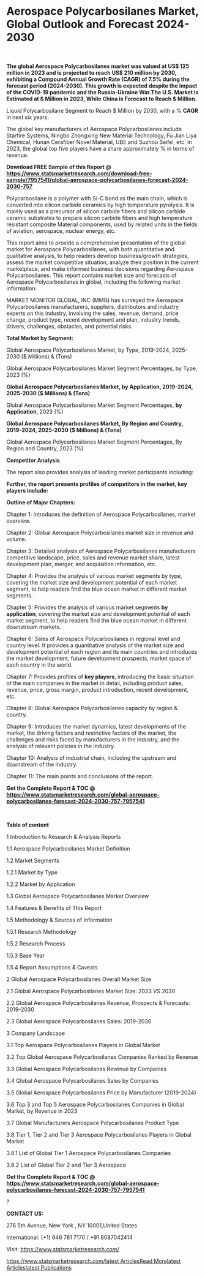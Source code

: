 <h1>Aerospace Polycarbosilanes Market, Global Outlook and Forecast 2024-2030</h1><br/><p><strong>The global Aerospace Polycarbosilanes market was valued at US$ 125 million in 2023 and is projected to reach US$ 210 million by 2030, exhibiting a Compound Annual Growth Rate (<strong>CAGR</strong>) of 7.5% during the forecast period (2024-2030). This growth is expected despite the impact of the COVID-19 pandemic and the Russia-Ukraine War.The U.S. Market is Estimated at $ Million in 2023, While China is Forecast to Reach $ Million.</strong></p>
 
 
 
 <p>Liquid Polycarbosilane Segment to Reach $ Million by 2030, with a % <strong>CAGR</strong> in next six years.</p>
 
 
 
 <p>The global key manufacturers of Aerospace Polycarbosilanes include Starfire Systems, Ningbo Zhongxing New Material Technology, Fu Jian Liya Chemical, Hunan Cerafiber Novel Material, UBE and Suzhou Saifei, etc. in 2023, the global top five players have a share approximately % in terms of revenue.</p>
 
 
 
 <p><strong>Download FREE Sample of this Report @ <a href="https://www.statsmarketresearch.com/download-free-sample/7957541/global-aerospace-polycarbosilanes-forecast-2024-2030-757">https://www.statsmarketresearch.com/download-free-sample/7957541/global-aerospace-polycarbosilanes-forecast-2024-2030-757</a></strong></p>
 
 
 
 <p>Polycarbosilane is a polymer with Si-C bond as the main chain, which is converted into silicon carbide ceramics by high temperature pyrolysis. It is mainly used as a precursor of silicon carbide fibers and silicon carbide ceramic substrates to prepare silicon carbide fibers and high temperature resistant composite Material components, used by related units in the fields of aviation, aerospace, nuclear energy, etc.</p>
 
 
 
 <p>This report aims to provide a comprehensive presentation of the global market for Aerospace Polycarbosilanes, with both quantitative and qualitative analysis, to help readers develop business/growth strategies, assess the market competitive situation, analyze their position in the current marketplace, and make informed business decisions regarding Aerospace Polycarbosilanes. This report contains market size and forecasts of Aerospace Polycarbosilanes in global, including the following market information:</p>
 
 
 
 <p>MARKET MONITOR GLOBAL, INC (MMG) has surveyed the Aerospace Polycarbosilanes manufacturers, suppliers, distributors and industry experts on this industry, involving the sales, revenue, demand, price change, product type, recent development and plan, industry trends, drivers, challenges, obstacles, and potential risks.</p>
 
 
 
 <p><strong>Total Market by Segment:</strong></p>
 
 
 
 <p>Global Aerospace Polycarbosilanes Market, by Type, 2019-2024, 2025-2030 ($ Millions) & (Tons)</p>
 
 
 
 <p>Global Aerospace Polycarbosilanes Market Segment Percentages, by Type, 2023 (%)</p>
 
 
 
 <p><strong>Global Aerospace Polycarbosilanes Market, <strong>by Application</strong>, 2019-2024, 2025-2030 ($ Millions) & (Tons)</strong></p>
 
 
 
 <p>Global Aerospace Polycarbosilanes Market Segment Percentages, <strong>by Application</strong>, 2023 (%)</p>
 
 
 
 <p><strong>Global Aerospace Polycarbosilanes Market, By Region and Country, 2019-2024, 2025-2030 ($ Millions) & (Tons)</strong></p>
 
 
 
 <p>Global Aerospace Polycarbosilanes Market Segment Percentages, By Region and Country, 2023 (%)</p>
 
 
 
 <p><strong>Competitor Analysis</strong></p>
 
 
 
 <p>The report also provides analysis of leading market participants including:</p>
 
 
 
 <p><strong>Further, the report presents profiles of competitors in the market, <strong>key players</strong> include:</strong></p>
 
 
 
 <p><strong>Outline of Major Chapters:</strong></p>
 
 
 
 <p>Chapter 1: Introduces the definition of Aerospace Polycarbosilanes, market overview.</p>
 
 
 
 <p>Chapter 2: Global Aerospace Polycarbosilanes market size in revenue and volume.</p>
 
 
 
 <p>Chapter 3: Detailed analysis of Aerospace Polycarbosilanes manufacturers competitive landscape, price, sales and revenue market share, latest development plan, merger, and acquisition information, etc.</p>
 
 
 
 <p>Chapter 4: Provides the analysis of various market segments by type, covering the market size and development potential of each market segment, to help readers find the blue ocean market in different market segments.</p>
 
 
 
 <p>Chapter 5: Provides the analysis of various market segments <strong>by application</strong>, covering the market size and development potential of each market segment, to help readers find the blue ocean market in different downstream markets.</p>
 
 
 
 <p>Chapter 6: Sales of Aerospace Polycarbosilanes in regional level and country level. It provides a quantitative analysis of the market size and development potential of each region and its main countries and introduces the market development, future development prospects, market space of each country in the world.</p>
 
 
 
 <p>Chapter 7: Provides profiles of <strong>key players</strong>, introducing the basic situation of the main companies in the market in detail, including product sales, revenue, price, gross margin, product introduction, recent development, etc.</p>
 
 
 
 <p>Chapter 8: Global Aerospace Polycarbosilanes capacity by region & country.</p>
 
 
 
 <p>Chapter 9: Introduces the market dynamics, latest developments of the market, the driving factors and restrictive factors of the market, the challenges and risks faced by manufacturers in the industry, and the analysis of relevant policies in the industry.</p>
 
 
 
 <p>Chapter 10: Analysis of industrial chain, including the upstream and downstream of the industry.</p>
 
 
 
 <p>Chapter 11: The main points and conclusions of the report.</p>
 
 
 
 <div><b>Get the Complete Report & TOC @ <a href="https://www.statsmarketresearch.com/global-aerospace-polycarbosilanes-forecast-2024-2030-757-7957541">https://www.statsmarketresearch.com/global-aerospace-polycarbosilanes-forecast-2024-2030-757-7957541</a></b></div>
 
 
 
 <p><br />
 
 <b>Table of content</b></p>
 
 
 
 <p>1 Introduction to Research & Analysis Reports<br />
 
 1.1 Aerospace Polycarbosilanes Market Definition<br />
 
 1.2 Market Segments<br />
 
 1.2.1 Market by Type<br />
 
 1.2.2 Market by Application<br />
 
 1.3 Global Aerospace Polycarbosilanes Market Overview<br />
 
 1.4 Features & Benefits of This Report<br />
 
 1.5 Methodology & Sources of Information<br />
 
 1.5.1 Research Methodology<br />
 
 1.5.2 Research Process<br />
 
 1.5.3 Base Year<br />
 
 1.5.4 Report Assumptions & Caveats<br />
 
 2 Global Aerospace Polycarbosilanes Overall Market Size<br />
 
 2.1 Global Aerospace Polycarbosilanes Market Size: 2023 VS 2030<br />
 
 2.2 Global Aerospace Polycarbosilanes Revenue, Prospects & Forecasts: 2019-2030<br />
 
 2.3 Global Aerospace Polycarbosilanes Sales: 2019-2030<br />
 
 3 Company Landscape<br />
 
 3.1 Top Aerospace Polycarbosilanes Players in Global Market<br />
 
 3.2 Top Global Aerospace Polycarbosilanes Companies Ranked by Revenue<br />
 
 3.3 Global Aerospace Polycarbosilanes Revenue by Companies<br />
 
 3.4 Global Aerospace Polycarbosilanes Sales by Companies<br />
 
 3.5 Global Aerospace Polycarbosilanes Price by Manufacturer (2019-2024)<br />
 
 3.6 Top 3 and Top 5 Aerospace Polycarbosilanes Companies in Global Market, by Revenue in 2023<br />
 
 3.7 Global Manufacturers Aerospace Polycarbosilanes Product Type<br />
 
 3.8 Tier 1, Tier 2 and Tier 3 Aerospace Polycarbosilanes Players in Global Market<br />
 
 3.8.1 List of Global Tier 1 Aerospace Polycarbosilanes Companies<br />
 
 3.8.2 List of Global Tier 2 and Tier 3 Aerospace</p>
 
 
 
 <div><b>Get the Complete Report & TOC @ <a href="https://www.statsmarketresearch.com/global-aerospace-polycarbosilanes-forecast-2024-2030-757-7957541">https://www.statsmarketresearch.com/global-aerospace-polycarbosilanes-forecast-2024-2030-757-7957541</a></b></div>
 
 
 
 <p>? </p>
 
 
 
 <p><b>CONTACT US:</b><br />
 
 276 5th Avenue, New York , NY 10001,United States<br />
 
 International: (+1) 646 781 7170 / +91 8087042414<br />
 
 Visit: <a href="https://www.statsmarketresearch.com/">https://www.statsmarketresearch.com/</a><br />
 
 <a href="https://gyeongbokgung.com">https://www.statsmarketresearch.com/</a><a href="https://hallyeomaritime.com">latest Articles</a><a href="https://jingwansa.com">Read More</a><a href="https://nguoiviet.jp/">latest Articles</a><a href="https://www.intelmarketresearch.com/">latest Publications</a></p>